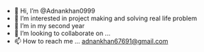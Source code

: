 - 👋 Hi, I’m @Adnankhan0999
- 👀 I’m interested in project making and solving real life problem
- 🌱 I’m in my second year  
- 💞️ I’m looking to collaborate on ...
- 📫 How to reach me ... adnankhan67691@gmail.com

<!---
Adnankhan0999/Adnankhan0999 is a ✨ special ✨ repository because its `README.md` (this file) appears on your GitHub profile.
You can click the Preview link to take a look at your changes.
--->
